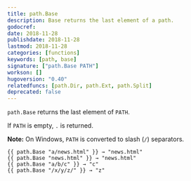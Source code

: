 ```yaml
---
title: path.Base
description: Base returns the last element of a path.
godocref:
date: 2018-11-28
publishdate: 2018-11-28
lastmod: 2018-11-28
categories: [functions]
keywords: [path, base]
signature: ["path.Base PATH"]
workson: []
hugoversion: "0.40"
relatedfuncs: [path.Dir, path.Ext, path.Split]
deprecated: false
---
```


`path.Base` returns the last element of `PATH`.

If `PATH` is empty, `.` is returned.

**Note:** On Windows, `PATH` is converted to slash (`/`) separators.

```
{{ path.Base "a/news.html" }} → "news.html"
{{ path.Base "news.html" }} → "news.html"
{{ path.Base "a/b/c" }} → "c"
{{ path.Base "/x/y/z/" }} → "z"
```
